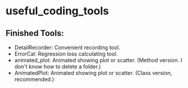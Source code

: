 # useful_coding_tools

## Finished Tools:
* DetailRecorder: Convenient recording tool.
* ErrorCal: Regression loss calculating tool.
* animated_plot: Animated showing plot or scatter. (Method version. I don't know how to delete a folder.)
* AnimatedPlot: Animated showing plot or scatter. (Class version, recommended.)
